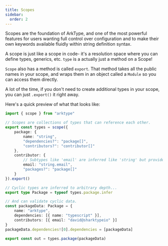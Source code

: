 ```yaml
---
title: Scopes
sidebar:
  order: 2
---
```


Scopes are the foundation of ArkType, and one of the most powerful features for users wanting full control over configuration and to make their own keywords available fluidly within string definition syntax.

A scope is just like a scope in code- it's a resolution space where you can define types, generics, etc. `type` is a actually just a method on a Scope!

`Scope` also has a method is called `export`. That method takes all the public names in your scope, and wraps them in an object called a `Module` so you can access them directly.

A lot of the time, if you don't need to create additional types in your scope, you can just `.export()` it right away.

Here's a quick preview of what that looks like:

```ts
import { scope } from "arktype"

// Scopes are collections of types that can reference each other.
export const types = scope({
	package: {
		name: "string",
		"dependencies?": "package[]",
		"contributors?": "contributor[]"
	},
	contributor: {
		// Subtypes like 'email' are inferred like 'string' but provide additional validation at runtime.
		email: "string.email",
		"packages?": "package[]"
	}
}).export()

// Cyclic types are inferred to arbitrary depth...
export type Package = typeof types.package.infer

// And can validate cyclic data.
const packageData: Package = {
	name: "arktype",
	dependencies: [{ name: "typescript" }],
	contributors: [{ email: "david@sharktypeio" }]
}
packageData.dependencies![0].dependencies = [packageData]

export const out = types.package(packageData)
```
